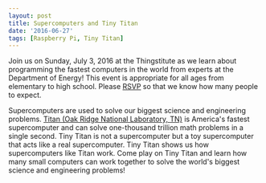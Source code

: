 ```yaml
---
layout: post
title: Supercomputers and Tiny Titan
date: '2016-06-27'
tags: [Raspberry Pi, Tiny Titan]
---
```


Join us on Sunday, July 3, 2016 at the Thingstitute as we learn about programming 
the fastest computers in the world from experts at the Department of Energy! This 
event is appropriate for all ages from elementary to high school. Please 
[RSVP](http://www.meetup.com/CoderDojoDC/events/231940644/) so that we know 
how many people to expect. 

Supercomputers are used to solve our biggest science and engineering problems. 
[Titan (Oak Ridge National Laboratory, TN)](https://en.wikipedia.org/wiki/Titan_%28supercomputer%29) 
is America's fastest supercomputer and can solve one-thousand trillion math 
problems in a single second. Tiny Titan is not a supercomputer but a toy 
supercomputer that acts like a real supercomputer. Tiny Titan shows us how 
supercomputers like Titan work. Come play on Tiny Titan and learn how many 
small computers can work together to solve the world's biggest science and 
engineering problems! 

